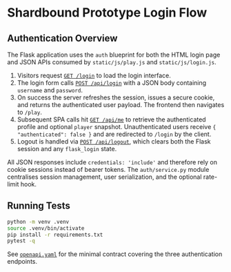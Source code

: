 # Shardbound Prototype Login Flow

## Authentication Overview

The Flask application uses the `auth` blueprint for both the HTML login page and
JSON APIs consumed by `static/js/play.js` and `static/js/login.js`.

1. Visitors request [`GET /login`](app/templates/login.html) to load the login
   interface.
2. The login form calls [`POST /api/login`](app/auth/routes.py) with a JSON body
   containing `username` and `password`.
3. On success the server refreshes the session, issues a secure cookie, and
   returns the authenticated user payload. The frontend then navigates to
   `/play`.
4. Subsequent SPA calls hit [`GET /api/me`](app/auth/routes.py) to retrieve the
   authenticated profile and optional `player` snapshot. Unauthenticated users
   receive `{ "authenticated": false }` and are redirected to `/login` by the
   client.
5. Logout is handled via [`POST /api/logout`](app/auth/routes.py), which clears
   both the Flask session and any `flask_login` state.

All JSON responses include `credentials: 'include'` and therefore rely on cookie
sessions instead of bearer tokens. The `auth/service.py` module centralises
session management, user serialization, and the optional rate-limit hook.

## Running Tests

```bash
python -m venv .venv
source .venv/bin/activate
pip install -r requirements.txt
pytest -q
```

See [`openapi.yaml`](openapi.yaml) for the minimal contract covering the three
authentication endpoints.
